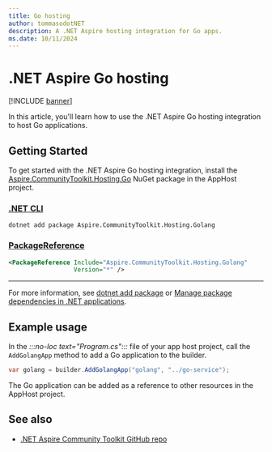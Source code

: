 ```yaml
---
title: Go hosting
author: tommasodotNET
description: A .NET Aspire hosting integration for Go apps.
ms.date: 10/11/2024
---
```


# .NET Aspire Go hosting

[!INCLUDE [banner](includes/banner.md)]

In this article, you'll learn how to use the .NET Aspire Go hosting integration to host Go applications.

## Getting Started

To get started with the .NET Aspire Go hosting integration, install the [Aspire.CommunityToolkit.Hosting.Go](https://github.com/orgs/CommunityToolkit/packages/nuget/package/Aspire.CommunityToolkit.Hosting.Golang) NuGet package in the AppHost project.

### [.NET CLI](#tab/dotnet-cli)

```dotnetcli
dotnet add package Aspire.CommunityToolkit.Hosting.Golang
```

### [PackageReference](#tab/package-reference)

```xml
<PackageReference Include="Aspire.CommunityToolkit.Hosting.Golang"
                  Version="*" />
```

---

For more information, see [dotnet add package](/dotnet/core/tools/dotnet-add-package) or [Manage package dependencies in .NET applications](/dotnet/core/tools/dependencies).

## Example usage

In the _:::no-loc text="Program.cs":::_ file of your app host project, call the `AddGolangApp` method to add a Go application to the builder.

```csharp
var golang = builder.AddGolangApp("golang", "../go-service");
```

The Go application can be added as a reference to other resources in the AppHost project.

## See also

- [.NET Aspire Community Toolkit GitHub repo](https://github.com/CommunityToolkit/Aspire)
